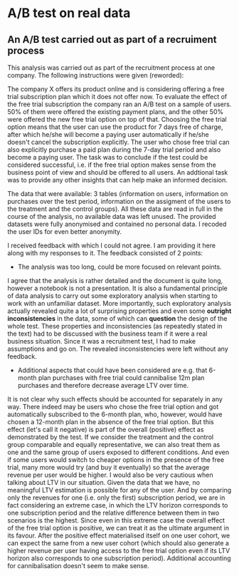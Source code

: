 # A/B test on real data
An A/B test carried out as part of a recruiment process
-------------------------------------------------------

This analysis was carried out as part of the recruitment process at one company. The following instructions were given (reworded):

The company X offers its product online and is considering offering a free trial subscription plan which it does not offer now. To evaluate the effect of the free trial subscription the company ran an A/B test on a sample of users. 50% of them were offered the existing payment plans, and the other 50% were offered the new free trial option on top of that. Choosing the free trial option means that the user can use the product for 7 days free of charge, after which he/she will become a paying user automatically if he/she doesn't cancel the subscription explicitly. The user who chose free trial can also explicitly purchase a paid plan during the 7-day trial period and also become a paying user. The task was to conclude if the test could be considered successful, i.e. if the free trial option makes sense from the business point of view and should be offered to all users. An addtional task was to provide any other insights that can help make an informed decision.

The data that were available: 3 tables (information on users, information on purchases over the test period, information on the assigment of the users to the treatment and the control groups). All these data are read in full in the course of the analysis, no available data was left unused. The provided datasets were fully anonymised and contained no personal data. I recoded the user IDs for even better anonymity.

I received feedback with which I could not agree. I am providing it here along with my responses to it. The feedback consisted of 2 points:

- The analysis was too long, could be more focused on relevant points. 

I agree that the analysis is rather detailed and the document is quite long, however a notebook is not a presentation. It is also a fundamental principle of data analysis to carry out some exploratory analysis when starting to work with an unfamiliar dataset. More importantly, such exploratory analysis actually revealed quite a lot of surprising properties and even some **outright inconsistencies** in the data, some of which can **question** the design of the whole test. These properties and inconsistencies (as repeatedly stated in the text) had to be discussed with the business team if it were a real business situation. Since it was a recruitment test, I had to make assumptions and go on. The revealed inconsistencies were left without any feedback.

- Additional aspects that could have been considered are e.g. that 6-month plan purchases with free trial could cannibalise 12m plan purchases and therefore decrease average LTV over time. 

It is not clear why such effects should be accounted for separately in any way. There indeed may be users who chose the free trial option and got automatically subscribed to the 6-month plan, who, however, would have chosen a 12-month plan in the absence of the free trial option. But this effect (let's call it negative) is part of the overall (positive) effect as demonstrated by the test. If we consider the treatment and the control group comparable and equally representative, we can also treat them as one and the same group of users exposed to different conditions. And even if some users would switch to cheaper options in the presence of the free trial, many more would try (and buy it eventually) so that the average revenue per user would be higher.
I would also be very cautious when talking about LTV in our situation. Given the data that we have, no meaningful LTV estimation is possible for any of the user. And by comparing only the revenues for one (i.e. only the first) subscription period, we are in fact considering an extreme case, in which the LTV horizon corresponds to one subscription period and the relative difference between them in two scenarios is the highest. Since even in this extreme case the overall effect of the free trial option is positive, we can treat it as the ultimate argument in its favour. After the positive effect materialised itself on one user cohort, we can expect the same from a new user cohort (which should also generate a higher revenue per user having access to the free trial option even if its LTV horizon also corresponds to one subscription period). Additional accounting for cannibalisation doesn't seem to make sense.
